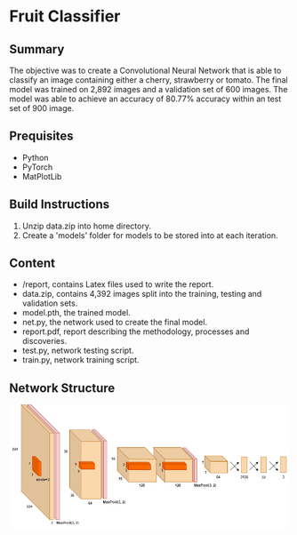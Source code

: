 # Fruit Classifier

## Summary

The objective was to create a Convolutional Neural Network that is able to classify an image containing either a cherry, strawberry or tomato. The final model was trained on 2,892 images and a validation set of 600 images. The model was able to achieve an accuracy of 80.77% accuracy within an test set of 900 image.

## Prequisites

- Python
- PyTorch
- MatPlotLib

## Build Instructions

1. Unzip data.zip into home directory.
2. Create a 'models' folder for models to be stored into at each iteration.

## Content

- /report, contains Latex files used to write the report.
- data.zip, contains 4,392 images split into the training, testing and validation sets.
- model.pth, the trained model.
- net.py, the network used to create the final model.
- report.pdf, report describing the methodology, processes and discoveries.
- test.py, network testing script.
- train.py, network training script.

## Network Structure

![Network Structure Diagram](network_diagram.png)
